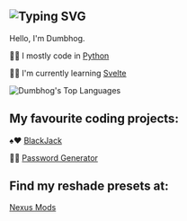 ## ![Typing SVG](https://readme-typing-svg.demolab.com?font=Fira+Code&weight=600&duration=3500&pause=1000&random=true&width=500&separator=%3F&lines=printf(%22Hi+there!+%F0%9F%91%8B%22);%3Fstd%3A%3Acout+%3C%3C+%22Hi+there!+%F0%9F%91%8B%22;%3Fdisp('Hi+there!+%F0%9F%91%8B');%3FSystem.Console.WriteLine(%22Hi+there!+%F0%9F%91%8B%22);%3Fconsole.log('Hi+there!+%F0%9F%91%8B');%3Fmain+%3D+putStrLn+%22Hi+there!+%F0%9F%91%8B%22%3Fwriteln+('Hi+there!+%F0%9F%91%8B');%3Fprint(%22Hi+there!+%F0%9F%91%8B%22)%3Fputs+'Hi+there!+%F0%9F%91%8B'%3Fcat('Hi+there!+%F0%9F%91%8B')%3Fprintln('Hi+there!+%F0%9F%91%8B');%3Fecho+%22Hi+there!+%F0%9F%91%8B%22;%3FSystem.out.println(%22Hi+there!+%F0%9F%91%8B%22);%3Fconsole.log+'Hi+there!+%F0%9F%91%8B'%3F%3Ch1%3EHi+there!+%F0%9F%91%8B%3C%2Fh1%3E)

Hello, I'm Dumbhog.

🐍🐠 I mostly code in [Python](https://www.python.org)

🧶🧡 I'm currently learning [Svelte](https://svelte.dev)

![Dumbhog's Top Languages](https://github-readme-stats.vercel.app/api/top-langs/?username=Dumbhog&theme=transparent)

## My favourite coding projects:

♠️♥️ [BlackJack](https://github.com/Dumbhog/21-s-Blackjack)

🪪🛂 [Password Generator](https://github.com/Dumbhog/Password-Generator)

## Find my reshade presets at:

[Nexus Mods](https://next.nexusmods.com/profile/Dumbhog)

<br>


